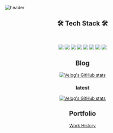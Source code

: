 ![header](https://capsule-render.vercel.app/api?type=cylinder&color=000000&height=150&section=header&text=Inseok&nbsp;Park&fontColor=FEDB39&fontSize=70&animation=fadeIn&fontAlignY=55)
<h2 align="center"><b>🛠 Tech Stack 🛠</b></h2>
</br>
<p align="center">
<img src="https://img.shields.io/badge/html-E34F26?style=for-the-badge&logo=html5&logoColor=white">
<img src="https://img.shields.io/badge/css-1572B6?style=for-the-badge&logo=css3&logoColor=white">
<img src="https://img.shields.io/badge/sass-CC6699?style=for-the-badge&logo=css3&logoColor=white">
<img src="https://img.shields.io/badge/javascript-F7DF1E?style=for-the-badge&logo=javascript&logoColor=black">
<img src="https://img.shields.io/badge/jquery-0769AD?style=for-the-badge&logo=jquery&logoColor=white">
<img src="https://img.shields.io/badge/react-61DAFB?style=for-the-badge&logo=react&logoColor=black">
<img src="https://img.shields.io/badge/redux-764ABC?style=for-the-badge&logo=vue.js&logoColor=white">
<img src="https://img.shields.io/badge/vue.js-4FC08D?style=for-the-badge&logo=vue.js&logoColor=white">
</p>
<h2 align="center"><b>Blog</b></h2>
<div align="center">

[![Velog's GitHub stats](https://velog-readme-stats.vercel.app/api/badge?name=dlstjr1106)](https://velog.io/@dlstjr1106)

<h3 align="center"><b>latest</b></h3>

[![Velog's GitHub stats](https://velog-readme-stats.vercel.app/api/list?name=dlstjr1106)](https://velog.io/@dlstjr1106)

<h2 align="center"><b>Portfolio</b></h2>

[Work History](http://isp1106.dothome.co.kr/)
</div>

